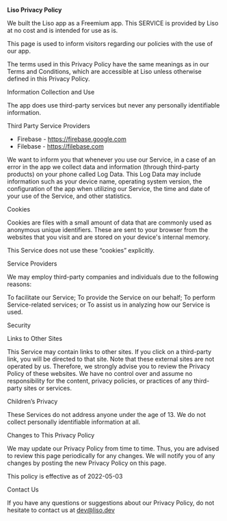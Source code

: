 **Liso Privacy Policy**

We built the Liso app as a Freemium app. This SERVICE is provided by Liso at no cost and is intended for use as is.

This page is used to inform visitors regarding our policies with the use of our app.

The terms used in this Privacy Policy have the same meanings as in our Terms and Conditions, which are accessible at Liso unless otherwise defined in this Privacy Policy.

Information Collection and Use

The app does use third-party services but never any personally identifiable information.

Third Party Service Providers

- Firebase - https://firebase.google.com
- Filebase - https://filebase.com

We want to inform you that whenever you use our Service, in a case of an error in the app we collect data and information (through third-party products) on your phone called Log Data. This Log Data may include information such as your device name, operating system version, the configuration of the app when utilizing our Service, the time and date of your use of the Service, and other statistics.

Cookies

Cookies are files with a small amount of data that are commonly used as anonymous unique identifiers. These are sent to your browser from the websites that you visit and are stored on your device's internal memory.

This Service does not use these “cookies” explicitly.

Service Providers

We may employ third-party companies and individuals due to the following reasons:

To facilitate our Service;
To provide the Service on our behalf;
To perform Service-related services; or
To assist us in analyzing how our Service is used.

Security

Links to Other Sites

This Service may contain links to other sites. If you click on a third-party link, you will be directed to that site. Note that these external sites are not operated by us. Therefore, we strongly advise you to review the Privacy Policy of these websites. We have no control over and assume no responsibility for the content, privacy policies, or practices of any third-party sites or services.

Children’s Privacy

These Services do not address anyone under the age of 13. We do not collect personally identifiable information at all.

Changes to This Privacy Policy

We may update our Privacy Policy from time to time. Thus, you are advised to review this page periodically for any changes. We will notify you of any changes by posting the new Privacy Policy on this page.

This policy is effective as of 2022-05-03

Contact Us

If you have any questions or suggestions about our Privacy Policy, do not hesitate to contact us at dev@liso.dev
